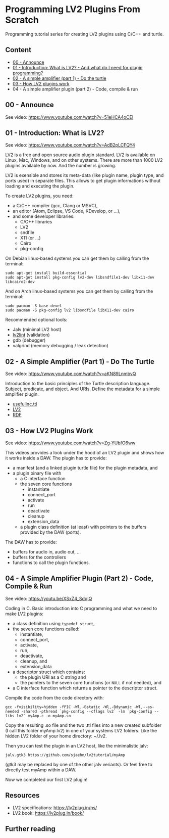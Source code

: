 # Programming LV2 Plugins From Scratch

Programming tutorial series for creating LV2 plugins using C/C++ and turtle.


## Content

* [00 - Announce](#00---announce)
* [01 - Introduction: What is LV2? - And what do I need for plugin programming?](#01---introduction-what-is-lv2)
* [02 - A simple amplifier (part 1) - Do the turtle](#02---a-simple-amplifier-part-1---do-the-turtle)
* [03 - How LV2 plugins work](#03---how-lv2-plugins-work)
* 04 - A simple amplifier plugin (part 2) - Code, compile & run


## 00 - Announce

See video: https://www.youtube.com/watch?v=51eHCA4oCEI


## 01 - Introduction: What is LV2?

See video: https://www.youtube.com/watch?v=AdB2pLCFQY4

LV2 is a free and open source audio plugin standard. LV2 is available on Linux, Mac, Windows, and on other systems.
There are more than 1000 LV2 plugins available by now. And the number is growing.

LV2 is exensible and stores its meta-data (like plugin name, plugin type, and ports used) in separate files. This
allows to get plugin informations without loading and executing the plugin.

To create LV2 plugins, you need:

* a C/C++ compiler (gcc, Clang or MSVC),
* an editor (Atom, Eclipse, VS Code, KDevelop, or ...), 
* and some developer libraries:
  * C/C++ libraries
  * LV2
  * sndfile
  * X11 (or ...)
  * Cairo
  * pkg-config

On Debian linux-based systems you can get them by calling from the terminal:
```
sudo apt-get install build-essential
sudo apt-get install pkg-config lv2-dev libsndfile1-dev libx11-dev libcairo2-dev
```

And on Arch linux-based systems you can get them by calling from the terminal:
```
sudo pacman -S base-devel
sudo pacman -S pkg-config lv2 libsndfile libX11-dev cairo
```

Recommended optional tools:
* Jalv (minimal LV2 host)
* [lv2lint](https://github.com/OpenMusicKontrollers/lv2lint) (validation)
* gdb (debugger)
* valgrind (memory debugging / leak detection)


## 02 - A Simple Amplifier (Part 1) - Do The Turtle

See video: https://www.youtube.com/watch?v=aKN89LnmbvQ

Introduction to the basic principles of the Turtle description language. Subject,
predicate, and object. And URIs. Define the metadata for a simple amplifier plugin.

* [usefulinc.ttl](https://github.com/sjaehn/lv2tutorial/blob/master/usefulinc.ttl)
* [LV2](https://lv2plug.in/ns/)
* [RDF](https://www.w3.org/TR/turtle/)


## 03 - How LV2 Plugins Work

See video: https://www.youtube.com/watch?v=Zg-YUbfO6ww

This videos provides a look under the hood of an LV2 plugin and shows how it works
inside a DAW. The plugin has to provide:
* a manifest (and a linked plugin turtle file) for the plugin metadata, and
* a plugin binary file with
  * a C interface function
  * the seven core functions
    * instantiate
    * connect_port
    * activate
    * run
    * deactivate
    * cleanup
    * extension_data
  * a plugin class definition (at least) with pointers to the buffers provided by the DAW (ports).

The DAW has to provide:
* buffers for audio in, audio out, ...
* buffers for the controllers
* functions to call the plugin functions.


## 04 - A Simple Amplifier Plugin (Part 2) - Code, Compile & Run

See video: https://youtu.be/XSxZ4_SdqIQ

Coding in C. Basic introduction into C programming and what we need to make LV2 plugins:
* a class definition using `typedef struct`,
* the seven core functions called:
  * instantiate,
  * connect_port,
  * activate,
  * run,
  * deactivate,
  * cleanup, and
  * extension_data
* a descriptor struct which contains:
  * the plugin URI as a C string and
  * the pointers to the seven core functions (or `NULL` if not needed), and
* a C interface function which returns a pointer to the descriptor struct.

Compile the code from the code directory with:
```
gcc -fvisibility=hidden -fPIC -Wl,-Bstatic -Wl,-Bdynamic -Wl,--as-needed -shared -pthread `pkg-config --cflags lv2` -lm `pkg-config --libs lv2` myAmp.c -o myAmp.so
```

Copy the resulting .so file and the two .ttl files into a new created subfolder (I call this folder myAmp.lv2)
in one of your systems LV2 folders. Like the hidden LV2 folder of your home directory: ~/.lv2.

Then you can test the plugin in an LV2 host, like the minimalistic jalv:
```
jalv.gtk3 https://github.com/sjaehn/lv2tutorial/myAmp
```
(gtk3 may be replaced by one of the other jalv veriants). Or feel free to directly test myAmp within a DAW.

Now we completed our first LV2 plugin!


## Resources

* LV2 specifications: https://lv2plug.in/ns/
* LV2 book: https://lv2plug.in/book/


## Further reading
